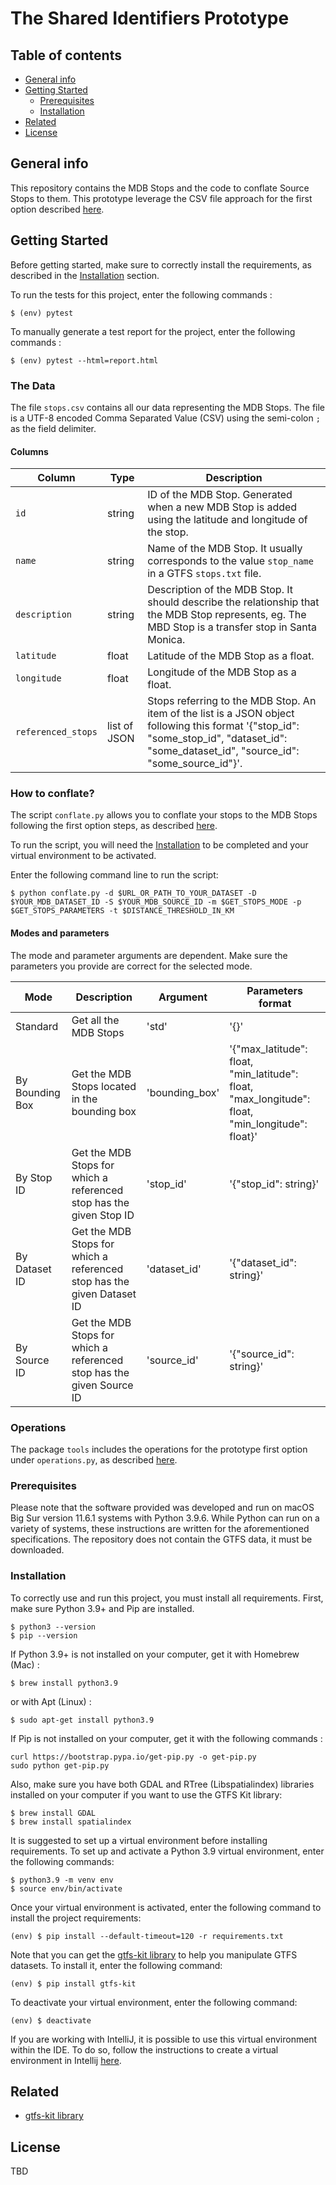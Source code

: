 # The Shared Identifiers Prototype

## Table of contents
* [General info](#general-info)
* [Getting Started](#getting-Started)
    *  [Prerequisites](#Prerequisites)
    *  [Installation](#Installation)
* [Related](#Related)
* [License](#License)

## General info
This repository contains the MDB Stops and the code to conflate Source Stops to them.
This prototype leverage the CSV file approach for the first option described [here](https://github.com/MobilityData/mobility-database-interface/issues/338#issuecomment-999188292).

## Getting Started

Before getting started, make sure to correctly install the requirements, as described in the [Installation](#Installation) section.

To run the tests for this project, enter the following commands :
```
$ (env) pytest
```

To manually generate a test report for the project, enter the following commands :
```
$ (env) pytest --html=report.html
```

### The Data

The file `stops.csv` contains all our data representing the MDB Stops. The file is a UTF-8 encoded Comma Separated Value (CSV) using the semi-colon `;` as the field delimiter.

#### Columns

| Column | Type | Description |
|--------|------|-------------|
| `id` | string | ID of the MDB Stop. Generated when a new MDB Stop is added using the latitude and longitude of the stop. |
| `name` | string  | Name of the MDB Stop. It usually corresponds to the value `stop_name` in a GTFS `stops.txt` file. |
| `description` | string | Description of the MDB Stop. It should describe the relationship that the MDB Stop represents, eg. The MBD Stop is a transfer stop in Santa Monica.|
| `latitude` | float | Latitude of the MDB Stop as a float. |
| `longitude` | float | Longitude of the MDB Stop as a float. |
| `referenced_stops` | list of JSON | Stops referring to the MDB Stop. An item of the list is a JSON object following this format '{"stop_id": "some_stop_id", "dataset_id": "some_dataset_id", "source_id": "some_source_id"}'.|

### How to conflate?

The script `conflate.py` allows you to conflate your stops to the MDB Stops following the first option steps, as described [here](https://github.com/MobilityData/mobility-database-interface/issues/338#issuecomment-999188292).

To run the script, you will need the [Installation](#Installation) to be completed and your virtual environment to be activated.

Enter the following command line to run the script:
```
$ python conflate.py -d $URL_OR_PATH_TO_YOUR_DATASET -D $YOUR_MDB_DATASET_ID -S $YOUR_MDB_SOURCE_ID -m $GET_STOPS_MODE -p $GET_STOPS_PARAMETERS -t $DISTANCE_THRESHOLD_IN_KM
```

#### Modes and parameters

The mode and parameter arguments are dependent. Make sure the parameters you provide are correct for the selected mode.

| Mode | Description | Argument | Parameters format |
|------|------|------|------|
| Standard | Get all the MDB Stops | 'std' | '{}' |
| By Bounding Box | Get the MDB Stops located in the bounding box | 'bounding_box' | '{"max_latitude": float, "min_latitude": float, "max_longitude": float, "min_longitude": float}' |
| By Stop ID | Get the MDB Stops for which a referenced stop has the given Stop ID | 'stop_id' | '{"stop_id": string}' |
| By Dataset ID | Get the MDB Stops for which a referenced stop has the given Dataset ID | 'dataset_id' | '{"dataset_id": string}' |
| By Source ID | Get the MDB Stops for which a referenced stop has the given Source ID | 'source_id' | '{"source_id": string}' |

### Operations

The package `tools` includes the operations for the prototype first option under `operations.py`, as described [here](https://github.com/MobilityData/mobility-database-interface/issues/338#issuecomment-999188292).

### Prerequisites

Please note that the software provided was developed and run on macOS Big Sur version 11.6.1 systems with Python 3.9.6.
While Python can run on a variety of systems, these instructions are written for the aforementioned specifications.
The repository does not contain the GTFS data, it must be downloaded.

### Installation

To correctly use and run this project, you must install all requirements. First, make sure Python 3.9+ and Pip are installed.
```
$ python3 --version
$ pip --version
```

If Python 3.9+ is not installed on your computer, get it with Homebrew (Mac) :
```
$ brew install python3.9
```
or with Apt (Linux) :
```
$ sudo apt-get install python3.9
```

If Pip is not installed on your computer, get it with the following commands :
```
curl https://bootstrap.pypa.io/get-pip.py -o get-pip.py
sudo python get-pip.py
```

Also, make sure you have both GDAL and RTree (Libspatialindex) libraries installed on your computer if you want to use the GTFS Kit library:
```
$ brew install GDAL
$ brew install spatialindex
```

It is suggested to set up a virtual environment before installing requirements. To set up and activate a Python 3.9 virtual environment, enter the following commands:
```
$ python3.9 -m venv env
$ source env/bin/activate
```

Once your virtual environment is activated, enter the following command to install the project requirements:
```
(env) $ pip install --default-timeout=120 -r requirements.txt
```

Note that you can get the [gtfs-kit library](https://pypi.org/project/gtfs-kit/) to help you manipulate GTFS datasets. To install it, enter the following command:
```
(env) $ pip install gtfs-kit
```

To deactivate your virtual environment, enter the following command:
```
(env) $ deactivate
```

If you are working with IntelliJ, it is possible to use this virtual environment within the IDE. To do so, follow the instructions to create a virtual environment in Intellij [here](https://www.jetbrains.com/help/idea/creating-virtual-environment.html).

## Related

- [gtfs-kit library](https://pypi.org/project/gtfs-kit/)

## License

TBD